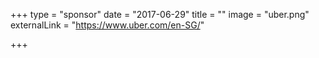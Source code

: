 +++
type = "sponsor"
date = "2017-06-29"
title = ""
image = "uber.png"
externalLink = "https://www.uber.com/en-SG/"

+++